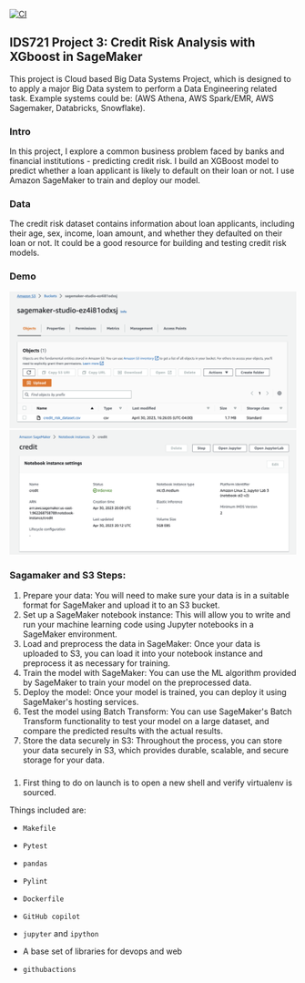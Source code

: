 [![CI](https://github.com/nogibjj/python-template/actions/workflows/cicd.yml/badge.svg)](https://github.com/nogibjj/python-template/actions/workflows/cicd.yml)

## IDS721 Project 3: Credit Risk Analysis with XGboost in SageMaker

This project is Cloud based Big Data Systems Project, which is designed to to apply a major Big Data system to perform a Data Engineering related task. 
Example systems could be: (AWS Athena, AWS Spark/EMR, AWS Sagemaker, Databricks, Snowflake).

### Intro
In this project, I explore a common business problem faced by banks and financial institutions - predicting credit risk. I build an XGBoost model to predict whether a loan applicant is likely to default on their loan or not. I use Amazon SageMaker to train and deploy our model.

### Data
The credit risk dataset contains information about loan applicants, including their age, sex, income, loan amount, and whether they defaulted on their loan or not. It could be a good resource for building and testing credit risk models.

### Demo
![image](imgs/s3.png)
![image](imgs/notebook.png)


### Sagamaker and S3 Steps:
1. Prepare your data: You will need to make sure your data is in a suitable format for SageMaker and upload it to an S3 bucket.
2. Set up a SageMaker notebook instance: This will allow you to write and run your machine learning code using Jupyter notebooks in a SageMaker environment.
3. Load and preprocess the data in SageMaker: Once your data is uploaded to S3, you can load it into your notebook instance and preprocess it as necessary for training.
4. Train the model with SageMaker: You can use the ML algorithm provided by SageMaker to train your model on the preprocessed data.
5. Deploy the model: Once your model is trained, you can deploy it using SageMaker's hosting services.
6. Test the model using Batch Transform: You can use SageMaker's Batch Transform functionality to test your model on a large dataset, and compare the predicted results with the actual results.
7. Store the data securely in S3: Throughout the process, you can store your data securely in S3, which provides durable, scalable, and secure storage for your data.

###


1. First thing to do on launch is to open a new shell and verify virtualenv is sourced.

Things included are:

* `Makefile`

* `Pytest`

* `pandas`

* `Pylint`

* `Dockerfile`

* `GitHub copilot`

* `jupyter` and `ipython` 

* A base set of libraries for devops and web

* `githubactions` 

